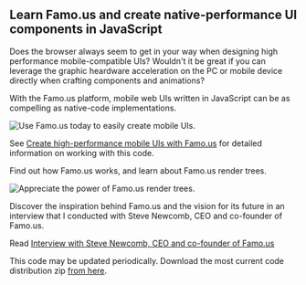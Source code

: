 Learn Famo.us and create native-performance UI components in JavaScript
----------

Does the browser always seem to get in your way when designing high performance mobile-compatible UIs?  Wouldn't it be great if you can leverage the graphic heardware acceleration on the PC or mobile device directly when crafting components and animations?

With the Famo.us platform, mobile web UIs written in JavaScript can be as compelling as native-code implementations.

![Use Famo.us today to easily create mobile UIs.](http://www.ibm.com/developerworks/library/wa-famous/figure8.jpg)

See [Create high-performance mobile UIs with Famo.us](http://www.ibm.com/developerworks/library/wa-famous/index.html)  for detailed information on working with this code.

Find out how Famo.us works, and learn about Famo.us render trees.

![Appreciate the power of Famo.us render trees.](http://www.ibm.com/developerworks/library/wa-famous/figure13.png)

Discover the inspiration behind Famo.us and the vision for its future in an interview that I conducted with Steve Newcomb, CEO and co-founder of Famo.us.

Read [Interview with Steve Newcomb, CEO and co-founder of Famo.us](http://www.ibm.com/developerworks/library/wa-famous/sidefile-interview.html)

This code may be updated periodically.   Download the most current code distribution zip [from here](https://github.com/Sing-Li/create-high-performance-mobile-uis-with-famo.us/archive/master.zip).




